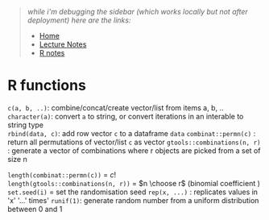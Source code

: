 > _while i'm debugging the sidebar (which works locally but not after deployment) here are the links:_  
> * [Home](/)  
> * [Lecture Notes](lecture_notes.md)  
> * [R notes](r_notes.md)  

# R  functions
 
`c(a, b, ..)`:         combine/concat/create vector/list from items a, b, ..  
`character(a)`: convert `a` to string, or convert iterations in an interable to string type  
`rbind(data, c)`:     add row vector `c` to a dataframe `data`
`combinat::permn(c)` : return all permutations of vector/list `c` as vector
`gtools::combinations(n, r)` : generate a vector of combinations where r objects are picked from a set of size n 

`length(combinat::permn(c))` = $c!$  
`length(gtools::combinations(n, r))` = $n \choose r$ (binomial coefficient ) 
`set.seed(i)` = set the randomisation seed
`rep(x, ...)` : replicates values in 'x' '...'  times' 
`runif(1)`: generate random number from a uniform distribution between 0 and 1
